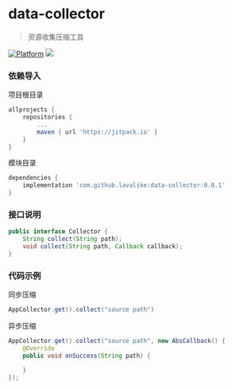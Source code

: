 # data-collector
> 资源收集压缩工具

[![Platform](https://img.shields.io/badge/Platform-Android-00CC00.svg?style=flat)](https://www.android.com)
[![](https://jitpack.io/v/lavalike/data-collector.svg)](https://jitpack.io/#lavalike/data-collector)

### 依赖导入

项目根目录

``` gradle
allprojects {
	repositories {
		...
		maven { url 'https://jitpack.io' }
	}
}
```

模块目录

``` gradle
dependencies {
	implementation 'com.github.lavalike:data-collector:0.0.1'
}
```

### 接口说明

``` java
public interface Collector {
    String collect(String path);
    void collect(String path, Callback callback);
}
```

### 代码示例

同步压缩

``` java
AppCollector.get().collect("source path")
```

异步压缩

``` java
AppCollector.get().collect("source path", new AbsCallback() {
    @Override
    public void onSuccess(String path) {

    }
});
```